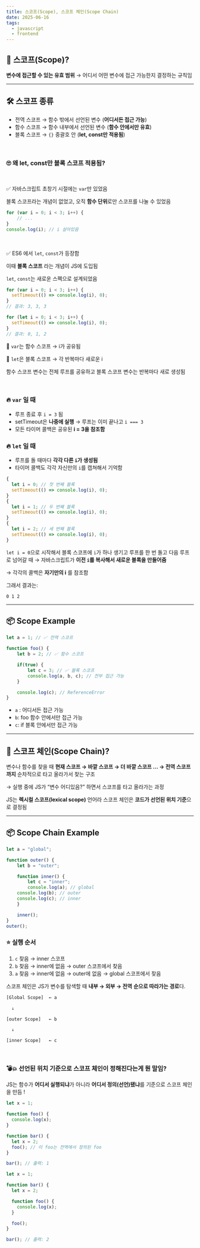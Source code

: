 ```yaml
---
title: 스코프(Scope), 스코프 체인(Scope Chain)
date: 2025-06-16
tags:
  - javascript
  - frontend
---
```

## 🧠 스코프(Scope)?

**변수에 접근할 수 있는 유효 범위** → 어디서 어떤 변수에 접근 가능한지 결정하는 규칙임

---

## 🛠️ 스코프 종류

- 전역 스코프 → 함수 밖에서 선언된 변수 (**어디서든 접근 가능**)
- 함수 스코프 → 함수 내부에서 선언된 변수 (**함수 안에서만 유효**)
- 블록 스코프 → `{}` 중괄호 안 (**let, const만 적용됨**)

<br>


### 🙄 왜 let, const만 블록 스코프 적용됨?
<br>


✅ 자바스크립트 초창기 시절에는 `var`만 있었음

블록 스코프라는 개념이 없었고, 오직 **함수 단위**로만 스코프를 나눌 수 있었음

```jsx
for (var i = 0; i < 3; i++) {
	// ...
}
console.log(i); // i 살아있음
```

<br>

✅ ES6 에서 `let`, `const`가 등장함

이때 **블록 스코프** 라는 개념이 JS에 도입됨

`let`, `const`는 새로운 스펙으로 설계되었음


```jsx
for (var i = 0; i < 3; i++) {
  setTimeout(() => console.log(i), 0);
}
// 결과: 3, 3, 3

for (let i = 0; i < 3; i++) {
  setTimeout(() => console.log(i), 0);
}
// 결과: 0, 1, 2
```

📍 `var`는 함수 스코프 → i가 공유됨

📍 `let`은 블록 스코프 → 각 반복마다 새로운 i

함수 스코프 변수는 전체 루프를 공유하고 블록 스코프 변수는 반복마다 새로 생성됨

<br>


### 🔥 `var` 일 때

- 루프 종료 후 `i = 3` 됨
- setTimeout은 **나중에 실행** → 루프는 이미 끝나고 `i === 3`
- 모든 타이머 콜백은 공유된 **i = 3을 참조함**

### 🔥 `let` 일 때

- 루프를 돌 때마다 **각각 다른 `i`가 생성됨**
- 타이머 콜백도 각각 자신만의 `i`를 캡쳐해서 기억함

```jsx
{
  let i = 0; // 첫 번째 블록
  setTimeout(() => console.log(i), 0);
}
{
  let i = 1; // 두 번째 블록
  setTimeout(() => console.log(i), 0);
}
{
  let i = 2; // 세 번째 블록
  setTimeout(() => console.log(i), 0);
}
```

`let i = 0`으로 시작해서 블록 스코프에 `i`가 하나 생기고 루프를 한 번 돌고 다음 루프로 넘어갈 때
→ 자바스크립트가 **이전 `i`를 복사해서 새로운 블록을 만들어줌**

→ 각각의 콜백은 **자기만의 i** 를 참조함

그래서 결과는:

```
0 1 2
```

---

## 📦 Scope Example

```jsx
let a = 1; // ✅ 전역 스코프

function foo() {
	let b = 2; // ✅ 함수 스코프

	if(true) {
		let c = 3; // ✅ 블록 스코프
		console.log(a, b, c); // 전부 접근 가능
	}

	console.log(c); // ReferenceError
}
```

- `a` : 어디서든 접근 가능
- `b`: foo 함수 안에서만 접근 가능
- `c`: if 블록 안에서만 접근 가능


---

## 🧠 스코프 체인(Scope Chain)?

변수나 함수를 찾을 때 **현재 스코프 → 바깥 스코프 → 더 바깥 스코프 ... → 전역 스코프까지** 순차적으로 타고 올라가서 찾는 구조

→ 실행 중에 JS가 “변수 어디있음?” 하면서 스코프를 타고 올라가는 과정

JS는 **렉시컬 스코프(lexical scope)** 언어라 스코프 체인은 **코드가 선언된 위치 기준**으로 결정됨

---

## 📦 Scope Chain Example
```jsx
let a = "global";

function outer() {
	let b = "outer";

	function inner() {
		let c = "inner";
		console.log(a); // global
    console.log(b); // outer
    console.log(c); // inner
	}

	inner();
}
outer();
```


### ⭐ 실행 순서

1. `c` 찾음 → inner 스코프
2. `b` 찾음 → inner에 없음 → outer 스코프에서 찾음
3. `a` 찾음 → inner에 없음 → outer에 없음 → global 스코프에서 찾음

스코프 체인은 JS가 변수를 탐색할 때 **내부 → 외부 → 전역** **순으로 따라가는 경로**다.

```jsx
[Global Scope]  ← a

  ↓

[outer Scope]   ← b

  ↓

[inner Scope]   ← c
```

<br>


### 💣💥 **선언된 위치 기준으로 스코프 체인이 정해진다는게 뭔 말임?**

JS는 함수가 **어디서 실행되냐**가 아니라 **어디서 정의(선언)됐냐**를 기준으로 스코프 체인을 만듬 !

```jsx
let x = 1;

function foo() {
  console.log(x);
}

function bar() {
  let x = 2;
  foo(); // 이 foo는 전역에서 정의된 foo
}

bar(); // 출력: 1
```

```jsx
let x = 1;

function bar() {
  let x = 2;

  function foo() {
    console.log(x);
  }

  foo();
}

bar(); // 출력: 2
```
